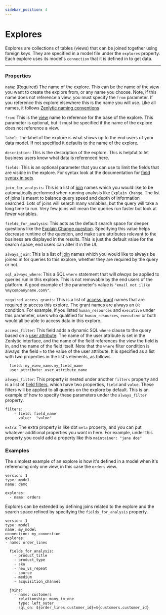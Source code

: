 ```yaml
---
sidebar_position: 4
---
```


# Explores

Explores are collections of tables (views) that can be joined together using foreign keys. They are specified in a model file under the `explores` property. Each explore uses its model's `connection` that it is defined in to get data.

---

### Properties

`name`: (Required) The name of the explore. This can be the name of the [view](6_view.md) you want to create the explore from, or any name you choose. Note, if this name does not reference a view, you must specify the `from` parameter. If you reference this explore elsewhere this is the name you will use. Like all names, it follows [Zenlytic naming conventions](1_data_modeling.md#naming-conventions)

`from`: This is the [view](6_view.md) name to reference for the base of the explore. This parameter is optional, but it must be specified if the name of the explore does not reference a view.

`label`: The label of the explore is what shows up to the end users of your data model. If not specified it defaults to the name of the explore.

`description`: This is the description of the explore. This is helpful to let business users know what data is referenced here.

`fields`: This is an optional parameter that you can use to limit the fields that are visible in the explore. For syntax look at the documentation for [field syntax in sets](7_set.md#field-syntax).

`join_for_analysis`: This is a list of [join](5_join.md) names which you would like to be automatically performed when running analysis like `Explain Change`. The list of joins is meant to balance query speed and depth of information searched. Lots of joins will search many variables, but the query will take a long time to run. Very few joins will mean the queries run faster but look at fewer variables.

`fields_for_analysis`: This acts as the default search space for deeper questions like the [Explain Change question](../3_zenlytic_ui/3_explain_change.md). Specifying this value helps decrease runtime of the question, and make sure attributes relevant to the business are displayed in the results. This is just the default value for the search space, end users can alter it in the UI. 

`always_join`: This is a list of [join](5_join.md) names which you would like to always be joined in for queries to this explore, whether they are required by the query or not.

`sql_always_where`: This a SQL `where` statement that will *always* be applied to queries run in this explore. This is not removable by the end users of the platform. A good example of the parameter's value is `"email not ilike %mycompanyname.com%"`.

`required_access_grants`: This is a list of [access grant](8_access_grants.md) names that are required to access this explore. The grant names are always an `OR` condition. For example, if you listed `human_resources` and `executive` under this parameter, users who qualified for `human_resources`, `executive` or both would all be able to access data in this explore.

`access_filter`: This field adds a dynamic SQL `where` clause to the query based on a [user attribute](8_access_grants.md#user-attributes). The name of the user attribute is set in the Zenlytic interface, and the name of the field references the view the field is in, and the name of the field itself. Note that the `where` filter condition is always: the field `=` to the value of the user attribute. It is specified as a list with two properties in the list's elements, as follows.
```
  field: my_view_name.my_field_name
  user_attribute: user_attribute_name
```

`always_filter`: This property is nested under another `filters` property and is a list of [field filters](94_field_filter.md), which have two properties, `field` and `value`. These filters will be applied to all queries on the explore by default. This is an example of how to specify these parameters under the `always_filter` property.
```
filters:
    - field: field_name
      value:  "value"
```

`extra`: The extra property is like dbt `meta` property, and you can put whatever additional properties you want in here. For example, under this property you could add a property like this `maintainer: "jane doe"`


### Examples 

The simplest example of an explore is how it's defined in a model when it's referencing only one view, in this case the `orders` view.

```
version: 1
type: model
name: demo

explores:
  - name: orders
  ```

  Explores can be extended by defining joins related to the explore and the search space refined by specifying the `fields_for_analysis` property.

```
version: 1
type: model
name: my_model
connection: my_connection
explores:
- name: order_lines

  fields_for_analysis: 
    - product_title
    - product_type
    - sku
    - new_vs_repeat
    - source
    - medium
    - acquisition_channel

  joins:
    - name: customers
      relationship: many_to_one
      type: left_outer
      sql_on: ${order_lines.customer_id}=${customers.customer_id}
```

